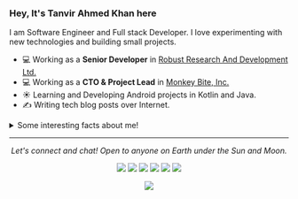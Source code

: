 ### Hey, It's Tanvir Ahmed Khan here
I am Software Engineer and Full stack Developer. I love experimenting with new technologies and building small projects.

- 💻 Working as a **Senior Developer** in [Robust Research And Development Ltd.](https://www.rrad.com.bd)
- 💻 Working as a **CTO & Project Lead** in [Monkey Bite, Inc.](https://www.TheMonkeyBite.com)
- ☀️ Learning and Developing Android projects in Kotlin and Java.
- ✍️ Writing tech blog posts over Internet.
<details>
  <summary>Some interesting facts about me!</summary>
  <br>

  - In mean time, I create visual and artistic images using photoshop, you can check those are on **[My Instagram](https://www.instagram.com/_ftkhan_/)**.

  - While Coding, Listening Music and developing useful code. ⭐️

  - Reading Novels, Action and Adventure, Autobiography & Biography, Comics, Detective and Mystery, Fantasy, Historical Fiction, Romance, Sci-Fi, History books.

  - Learning Physics and getting knowledge about Space, Cosmos and Astronomy is My Night Job.

</details>
<hr>
<p align="center">
  <i>Let's connect and chat! Open to anyone on Earth under the Sun and Moon.</i>

  <p align="center">
    <a href="https://twitter.com/FTKhanFT" alt="Twitter"><img src="https://github.com/imdhruv99/imdhruv99/blob/master/readme/twitter.png"></a>
    <a href="https://www.linkedin.com/in/FTKhanFT/" alt="Linkedin"><img src="https://github.com/imdhruv99/imdhruv99/blob/master/readme/linkedin.png"></a>
    <a href="https://www.instagram.com/_ftkhan_" alt="Instagram"><img src="https://github.com/imdhruv99/imdhruv99/blob/master/readme/insta.png"></a>
    <a href="https://www.facebook.com/FTKhanFT/" alt="Facebook"><img src="https://github.com/imdhruv99/imdhruv99/blob/master/readme/facebook.png"></a>
    <a href="https://github.com/FTKhanFT" alt="GitHub"><img src="https://github.com/imdhruv99/imdhruv99/blob/master/readme/github.png"></a>
    <a href="https://medium.com/@FTKhanFT" alt="Medium"><img src="https://github.com/imdhruv99/imdhruv99/blob/master/readme/medium.png"></a>
  </p>
</p>
<p align="center">
    <a href="" alt="Visitor Count"><img src="https://visitor-badge.glitch.me/badge?page_id=FTKhanFT.FTKhanFT"></a>
  </p>
